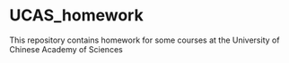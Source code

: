 # UCAS_homework

 This repository contains homework for some courses at the University of Chinese Academy of Sciences



